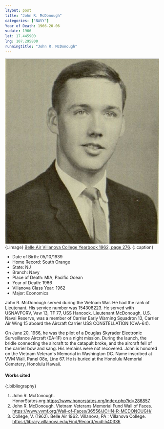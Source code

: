 ```yaml
---
layout: post
title: "John R. McDonough"
categories: ["NAVY"]
Year of Death: 1966-20-06
vudate: 1966
lat: 17.445900
lng: 107.295800
runningtitle: "John R. McDonough"
---
```


![John R. McDonough](images/JohnMcDonough.jpg)
   {:.image}
[Belle Air Villanova College Yearbook 1962, page 276](https://library.villanova.edu/Find/Record/vudl:540336).
  {:.caption}

* Date of Birth: 05/10/1939
* Home Record: South Orange
* State: NJ
* Branch: Navy
* Place of Death: MIA, Pacific Ocean
* Year of Death: 1966
* Villanova Class Year: 1962
* Major: Economics

John R. McDonough served during the Vietnam War. He had the rank of Lieutenant. His service number was 154308223. He served with USNAVFORV, Vaw 13, TF 77, USS Hancock. Lieutenant McDonough, U.S. Naval Reserve, was a member of Carrier Early Warning Squadron 13, Carrier Air Wing 15 aboard the Aircraft Carrier USS CONSTELLATION (CVA-64).

On June 20, 1966, he was the pilot of a Douglas Skyrader Electronic Surveillance Aircraft (EA-1F) on a night mission. During the launch, the bridle connecting the aircraft to the catapult broke, and the aircraft fell of the carrier bow and sang. His remains were not recovered. John is honored on the Vietnam Veteran's Memorial in Washington DC. Name inscribed at VVM Wall, Panel 08e, Line 67. He is buried at the Honolulu Memorial Cemetery, Honolulu Hawaii.



#### Works cited

{:.bibliography}
1. John R. McDonough. HonorStates.org.<https://www.honorstates.org/index.php?id=286857>
2. John R. McDonough. Vietnam Veterans Memorial Fund Wall of Faces. <https://www.vvmf.org/Wall-of-Faces/36556/JOHN-R-MCDONOUGH/>
3. College, V. (1962). Belle Air 1962. Villanova, PA : Villanova College. <https://library.villanova.edu/Find/Record/vudl:540336>
